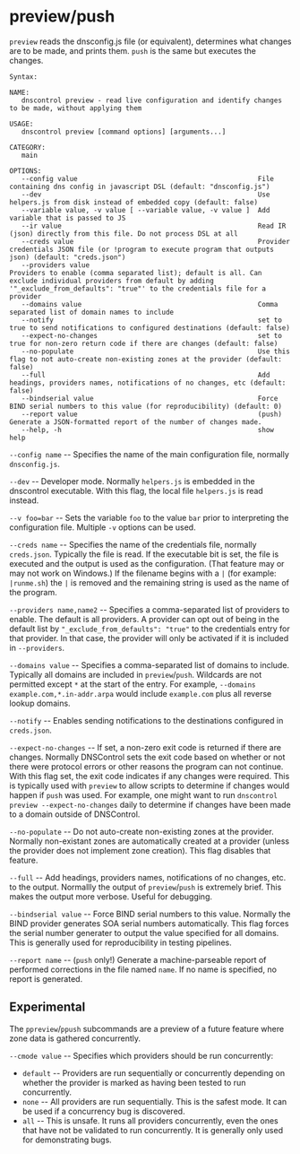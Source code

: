 # preview/push

`preview` reads the dnsconfig.js file (or equivalent), determines what changes are to be made, and
prints them.  `push` is the same but executes the changes.

```text
Syntax:

NAME:
   dnscontrol preview - read live configuration and identify changes to be made, without applying them

USAGE:
   dnscontrol preview [command options] [arguments...]

CATEGORY:
   main

OPTIONS:
   --config value                                             File containing dns config in javascript DSL (default: "dnsconfig.js")
   --dev                                                      Use helpers.js from disk instead of embedded copy (default: false)
   --variable value, -v value [ --variable value, -v value ]  Add variable that is passed to JS
   --ir value                                                 Read IR (json) directly from this file. Do not process DSL at all
   --creds value                                              Provider credentials JSON file (or !program to execute program that outputs json) (default: "creds.json")
   --providers value                                          Providers to enable (comma separated list); default is all. Can exclude individual providers from default by adding '"_exclude_from_defaults": "true"' to the credentials file for a provider
   --domains value                                            Comma separated list of domain names to include
   --notify                                                   set to true to send notifications to configured destinations (default: false)
   --expect-no-changes                                        set to true for non-zero return code if there are changes (default: false)
   --no-populate                                              Use this flag to not auto-create non-existing zones at the provider (default: false)
   --full                                                     Add headings, providers names, notifications of no changes, etc (default: false)
   --bindserial value                                         Force BIND serial numbers to this value (for reproducibility) (default: 0)
   --report value                                             (push) Generate a JSON-formatted report of the number of changes made.
   --help, -h                                                 show help
```

`--config name` -- Specifies the name of the main configuration file, normally
`dnsconfig.js`.

`--dev` -- Developer mode.  Normally `helpers.js` is embedded in the dnscontrol
executable.  With this flag, the local file `helpers.js` is read instead.

`--v foo=bar` -- Sets the variable `foo` to the value `bar` prior to
interpreting the configuration file.  Multiple `-v` options can be used.

`--creds name` -- Specifies the name of the credentials file, normally
`creds.json`. Typically the file is read.  If the executable bit is set, the
file is executed and the output is used as the configuration. (That feature may
or may not work on Windows.)   If the filename begins with a `|` (for example:
`|runme.sh`) the `|` is removed and the remaining string is used as the name of
the program.

`--providers name,name2` -- Specifies a comma-separated list of providers to
enable.  The default is all providers.  A provider can opt out of being in the
default list by `"_exclude_from_defaults": "true"` to the credentials entry for
that provider. In that case, the provider will only be activated if it is
included in `--providers`.

`--domains value` -- Specifies a comma-separated list of domains to include.
Typically all domains are included in `preview`/`push`.  Wildcards are not
permitted except `*` at the start of the entry. For example, `--domains
example.com,*.in-addr.arpa` would include `example.com` plus all reverse lookup
domains.

`--notify` -- Enables sending notifications to the destinations configured in
`creds.json`.

`--expect-no-changes` -- If set, a non-zero exit code is returned if there are
changes.  Normally DNSControl sets the exit code based on whether or not there
were protocol errors or other reasons the program can not continue. With this
flag set, the exit code indicates if any changes were required.  This is
typically used with `preview` to allow scripts to determine if changes would
happen if `push` was used. For example, one might want to run `dnscontrol
preview --expect-no-changes` daily to determine if changes have been made to
a domain outside of DNSControl.

`--no-populate` -- Do not auto-create non-existing zones at the provider.
Normally non-existant zones are automatically created at a provider (unless the
provider does not implement zone creation). This flag disables that feature.

`--full` -- Add headings, providers names, notifications of no changes, etc. to
the output.  Normallly the output of `preview`/`push` is extremely brief. This
makes the output more verbose. Useful for debugging.

`--bindserial value` -- Force BIND serial numbers to this value. Normally the
BIND provider generates SOA serial numbers automatically. This flag forces the
serial number generater to output the value specified for all domains.  This is
generally used for reproducibility in testing pipelines.

`--report name` -- (`push` only!)  Generate a machine-parseable report of
performed corrections in the file named `name`.  If no name is specified, no
report is generated.

## Experimental

The `ppreview`/`ppush` subcommands are a preview of a future feature where zone
data is gathered concurrently.

`--cmode value` -- Specifies which providers should be run concurrently:

* `default` -- Providers are run sequentially or concurrently depending on whether the provider is marked as having been tested to run concurrently.
* `none` -- All providers are run sequentially. This is the safest mode. It can be used if a concurrency bug is discovered.
* `all` -- This is unsafe. It runs all providers concurrently, even the ones that have not be validated to run concurrently. It is generally only used for demonstrating bugs.
